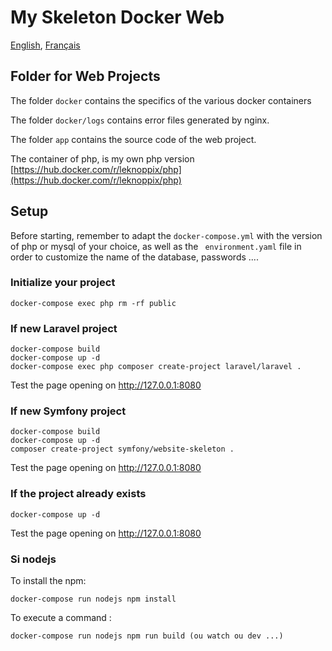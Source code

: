 # My Skeleton Docker Web

[English](https://github.com/leknoppix/MySkeletonDockerWeb/blob/main/Readme.md),
[Français](https://github.com/leknoppix/MySkeletonDockerWeb/blob/main/README.fr.md)

## Folder for Web Projects

The folder `docker` contains the specifics of the various docker containers

The folder `docker/logs` contains error files generated by nginx.

The folder `app` contains the source code of the web project.

The container of php, is my own php version [https://hub.docker.com/r/leknoppix/php](https://hub.docker.com/r/leknoppix/php)

## Setup

Before starting, remember to adapt the `docker-compose.yml` with the version of php or mysql of your choice, as well as the ` environment.yaml` file in order to customize the name of the database, passwords ....

### Initialize your project

```
docker-compose exec php rm -rf public
```

### If new Laravel project

```
docker-compose build
docker-compose up -d
docker-compose exec php composer create-project laravel/laravel .
```

Test the page opening on http://127.0.0.1:8080

### If new Symfony project

```
docker-compose build
docker-compose up -d
composer create-project symfony/website-skeleton .
```

Test the page opening on http://127.0.0.1:8080

### If the project already exists

```
docker-compose up -d
```

Test the page opening on http://127.0.0.1:8080

### Si nodejs

To install the npm:

```
docker-compose run nodejs npm install
```

To execute a command :

```
docker-compose run nodejs npm run build (ou watch ou dev ...)
```
